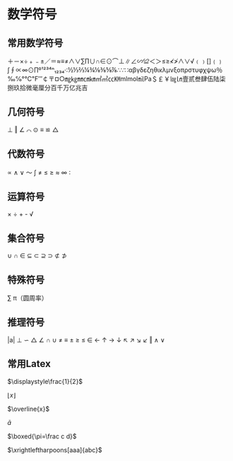 # 数学符号

## 常用数学符号

＋－×÷﹢﹣±／＝≈≡≠∧∨∑∏∪∩∈⊙⌒⊥∥∠∽≌＜＞≤≥≮≯∧∨√﹙﹚[]﹛﹜∫∮∝∞⊙∏º¹²³⁴ⁿ₁₂₃₄·∶½⅓⅔¼¾⅛⅜⅝⅞∴∵∷αβγδεζηθικλμνξοπρστυφχψω％‰℅°℃℉′″￠〒¤○㎎㎏㎜㎝㎞㎡㎥㏄㏎mlmol㏕Pa＄￡￥㏒㏑壹贰叁肆伍陆柒捌玖拾微毫厘分百千万亿兆吉

## 几何符号

⊥ ‖ ∠ ⌒ ⊙ ≡ ≌ △

## 代数符号

∝ ∧ ∨ ～ ∫ ≠ ≤ ≥ ≈ ∞ ∶

## 运算符号

× ÷ + - √

## 集合符号

∪ ∩ ∈ ⊆ ⊂ ⊇ ⊃ ⊄ ⊅

## 特殊符号

∑ π（圆周率）

## 推理符号

|a| ⊥ ∽ △ ∠ ∩ ∪ ≠ ≡ ± ≥ ≤ ∈ ← ↑ → ↓ ↖ ↗ ↘ ↙ ‖ ∧ ∨

## 常用Latex
$\displaystyle\frac{1}{2}$

$\lfloor x \rfloor$

$\overline{x}$

$\bar a$

$\boxed{\pi=\frac c d}$

$\xrightleftharpoons[aaa]{abc}$